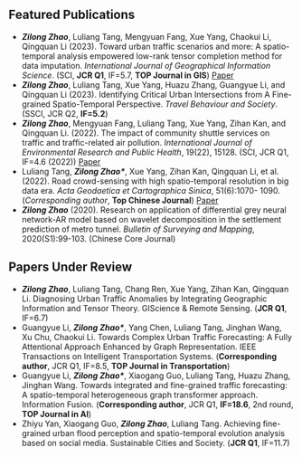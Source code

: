 
## Featured Publications
  - ***Zilong Zhao***, Luliang Tang, Mengyuan Fang, Xue Yang, Chaokui Li, Qingquan Li (2023). Toward urban traffic scenarios and more: A spatio-temporal analysis empowered low-rank tensor completion method for data imputation. *International Journal of Geographical Information Science*. (SCI, **JCR Q1**, IF=5.7, **TOP Journal in GIS**) [Paper](https://www.tandfonline.com/doi/full/10.1080/13658816.2023.2234434)
  - ***Zilong Zhao***, Luliang Tang, Xue Yang, Huazu Zhang, Guangyue Li, and Qingquan Li (2023). Identifying Critical Urban Intersections from A Fine-grained Spatio-Temporal Perspective. *Travel Behaviour and Society*. (SSCI, JCR Q2, **IF=5.2**)
  - ***Zilong Zhao***, Mengyuan Fang, Luliang Tang, Xue Yang, Zihan Kan, and Qingquan Li. (2022). The impact of community shuttle services on traffic and traffic-related air pollution. *International Journal of Environmental Research and Public Health*, 19(22), 15128. (SCI, JCR Q1, IF=4.6 (2022)) [Paper](https://www.mdpi.com/1660-4601/19/22/15128)
  - Luliang Tang, ***Zilong Zhao\****, Xue Yang, Zihan Kan, Qingquan Li, et al. (2022). Road crowd-sensing with high spatio-temporal resolution in big data era. *Acta Geodaetica et Cartographica Sinica*, 51(6):1070- 1090. (*Corresponding author*, **Top Chinese Journal**) [Paper](http://xb.chinasmp.com/article/2022/1001-1595/20220625.htm)
  - ***Zilong Zhao*** (2020). Research on application of differential grey neural network-AR model based on wavelet decomposition in the settlement prediction of metro tunnel. *Bulletin of Surveying and Mapping*, 2020(S1):99-103. (Chinese Core Journal)

## Papers Under Review
  - ***Zilong Zhao***, Luliang Tang, Chang Ren, Xue Yang, Zihan Kan, Qingquan Li. Diagnosing Urban Traffic Anomalies by Integrating Geographic Information and Tensor Theory. GIScience & Remote Sensing. (**JCR Q1**, IF=6.7)
  - Guangyue Li, ***Zilong Zhao\****, Yang Chen, Luliang Tang, Jinghan Wang, Xu Chu, Chaokui Li. Towards Complex Urban Traffic Forecasting: A Fully Attentional Approach Enhanced by Graph Representation. IEEE Transactions on Intelligent Transportation Systems. (**Corresponding author**, JCR Q1, IF=8.5, **TOP Journal in Transportation**)
  - Guangyue Li, ***Zilong Zhao\****, Xiaogang Guo, Luliang Tang, Huazu Zhang, Jinghan Wang. Towards integrated and fine-grained traffic forecasting: A spatio-temporal heterogeneous graph transformer approach. Information Fusion. (**Corresponding author**, JCR Q1, **IF=18.6**, 2nd round, **TOP Journal in AI**)
  - Zhiyu Yan, Xiaogang Guo, ***Zilong Zhao***, Luliang Tang. Achieving fine-grained urban flood perception and spatio-temporal evolution analysis based on social media. Sustainable Cities and Society. (**JCR Q1**, IF=11.7)
